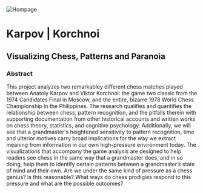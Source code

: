 ![Hompage](/preview.png)

# Karpov | Korchnoi
## Visualizing Chess, Patterns and Paranoia

### Abstract
This project analyzes two remarkabley different chess matches played between Anatoly Karpov and Viktor Korchnoi: the game two classic from the 1974 Candidates Final in Moscow, and the entire, bizarre 1978 World Chess Championship in the Philippines. The research qualifies and quantifies the relationship between chess, pattern recognition, and the pitfalls therein with supporting documentation from other historical accounts and written works on chess theory, statistics, and cognitive psychology. Additionally, we will see that a grandmaster's heightened sensitivity to pattern recognition, time and ulterior motives carry broad implications for the way we extract meaning from information in our own high-pressure environment today. The visualizations that accompany the game analysis are designed to help readers see chess in the same way that a grandmaster does, and in so doing, help them to identify certain patterns between a grandmaster’s state of mind and their own. Are we under the same kind of pressure as a chess genius? Is this reasonable? What ways do chess prodigies respond to this pressure and what are the possible outcomes?

